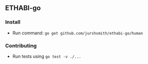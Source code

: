 ## ETHABI-go

### Install

- Run command: `go get github.com/jurshsmith/ethabi-go/human`

### Contributing

- Run tests using `go test -v ./...`
